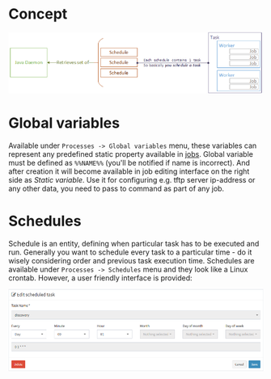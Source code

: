 # Concept

![](../assets/processes1.png)

# Global variables

Available under `Processes -> Global variables` menu, these variables can represent any predefined static property available in [jobs](#jobs). Global variable must be defined as `%%NAME%%` (you'll be notified if name is incorrect). And after creation it will become available in job editing interface on the right side as _Static variable_. Use it for configuring e.g. tftp server ip-address or any other data, you need to pass to command as part of any job.  

# Schedules

Schedule is an entity, defining when particular task has to be executed and run. Generally you want to schedule every task to a particular time - do it wisely considering order and previous task execution time. Schedules are available under `Processes -> Schedules` menu and they look like a Linux crontab. However, a user friendly interface is provided:

![Cron UI](../assets/discovery3.png)
